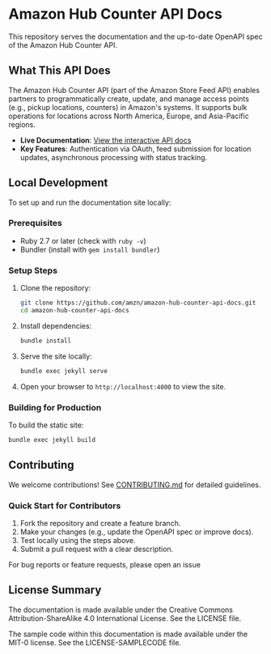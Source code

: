 # Amazon Hub Counter API Docs

This repository serves the documentation and the up-to-date OpenAPI spec of the Amazon Hub Counter API.

## What This API Does

The Amazon Hub Counter API (part of the Amazon Store Feed API) enables partners to programmatically create, update, and manage access points (e.g., pickup locations, counters) in Amazon's systems. It supports bulk operations for locations across North America, Europe, and Asia-Pacific regions.

- **Live Documentation**: [View the interactive API docs](https://amzn.github.io/amazon-hub-counter-api-docs/)
- **Key Features**: Authentication via OAuth, feed submission for location updates, asynchronous processing with status tracking.

## Local Development

To set up and run the documentation site locally:

### Prerequisites

- Ruby 2.7 or later (check with `ruby -v`)
- Bundler (install with `gem install bundler`)

### Setup Steps

1. Clone the repository:

   ```bash
   git clone https://github.com/amzn/amazon-hub-counter-api-docs.git
   cd amazon-hub-counter-api-docs
   ```

2. Install dependencies:

   ```bash
   bundle install
   ```

3. Serve the site locally:

   ```bash
   bundle exec jekyll serve
   ```

4. Open your browser to `http://localhost:4000` to view the site.

### Building for Production

To build the static site:

```bash
bundle exec jekyll build
```

## Contributing

We welcome contributions! See [CONTRIBUTING.md](CONTRIBUTING.md) for detailed guidelines.

### Quick Start for Contributors

1. Fork the repository and create a feature branch.
2. Make your changes (e.g., update the OpenAPI spec or improve docs).
3. Test locally using the steps above.
4. Submit a pull request with a clear description.

For bug reports or feature requests, please open an issue

## License Summary

The documentation is made available under the Creative Commons Attribution-ShareAlike 4.0 International License. See the LICENSE file.

The sample code within this documentation is made available under the MIT-0 license. See the LICENSE-SAMPLECODE file.
